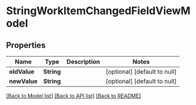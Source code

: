 # StringWorkItemChangedFieldViewModel
## Properties

| Name | Type | Description | Notes |
|------------ | ------------- | ------------- | -------------|
| **oldValue** | **String** |  | [optional] [default to null] |
| **newValue** | **String** |  | [optional] [default to null] |

[[Back to Model list]](../README.md#documentation-for-models) [[Back to API list]](../README.md#documentation-for-api-endpoints) [[Back to README]](../README.md)

